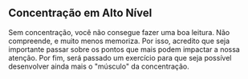 ## Concentração em Alto Nível

Sem concentração, você não consegue fazer uma boa leitura. Não compreende, e muito menos memoriza. Por isso, acredito que seja importante passar sobre os pontos que mais podem impactar a nossa atenção. Por fim, será passado um exercício para que seja possível desenvolver ainda mais o "músculo" da concentração.
